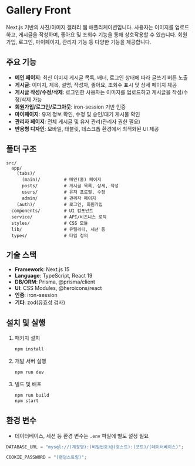 # Gallery Front

Next.js 기반의 사진/이미지 갤러리 웹 애플리케이션입니다. 사용자는 이미지를 업로드하고, 게시글을 작성하며, 좋아요 및 조회수 기능을 통해 상호작용할 수 있습니다. 회원가입, 로그인, 마이페이지, 관리자 기능 등 다양한 기능을 제공합니다.

## 주요 기능

- **메인 페이지**: 최신 이미지 게시글 목록, 배너, 로그인 상태에 따라 글쓰기 버튼 노출
- **게시글**: 이미지, 제목, 설명, 작성자, 좋아요, 조회수 표시 및 상세 페이지 제공
- **게시글 작성/수정/삭제**: 로그인한 사용자는 이미지를 업로드하고 게시글을 작성/수정/삭제 가능
- **회원가입/로그인/로그아웃**: iron-session 기반 인증
- **마이페이지**: 유저 정보 확인, 수정 및 승인/대기 게시물 확인
- **관리자 페이지**: 전체 게시글 및 유저 관리(관리자 권한 필요)
- **반응형 디자인**: 모바일, 태블릿, 데스크톱 환경에서 최적화된 UI 제공

## 폴더 구조

```
src/
  app/
    (tabs)/
      (main)/         # 메인(홈) 페이지
      posts/          # 게시글 목록, 상세, 작성
      users/          # 유저 프로필, 수정
      admin/          # 관리자 페이지
    (auth)/           # 로그인, 회원가입
  components/         # UI 컴포넌트
  service/            # API/비즈니스 로직
  styles/             # CSS 모듈
  lib/                # 유틸리티, 세션 등
  types/              # 타입 정의
```

## 기술 스택

- **Framework**: Next.js 15
- **Language**: TypeScript, React 19
- **DB/ORM**: Prisma, @prisma/client
- **UI**: CSS Modules, @heroicons/react
- **인증**: iron-session
- **기타**: zod(유효성 검사)

## 설치 및 실행

1. 패키지 설치

   ```bash
   npm install
   ```

2. 개발 서버 실행

   ```bash
   npm run dev
   ```

3. 빌드 및 배포
   ```bash
   npm run build
   npm start
   ```

## 환경 변수

- 데이터베이스, 세션 등 환경 변수는 `.env` 파일에 별도 설정 필요

```js
DATABASE_URL = "mysql://(계정명):(비밀번호)@(호스트):(포트)/(데이터베이스)";

COOKIE_PASSWORD = "(랜덤스트링)";
```
